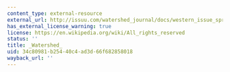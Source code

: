 ```yaml
---
content_type: external-resource
external_url: http://issuu.com/watershed_journal/docs/western_issue_spring2010
has_external_license_warning: true
license: https://en.wikipedia.org/wiki/All_rights_reserved
status: ''
title: _Watershed_
uid: 34c80981-b254-40c4-ad3d-66f682858018
wayback_url: ''
---
```


